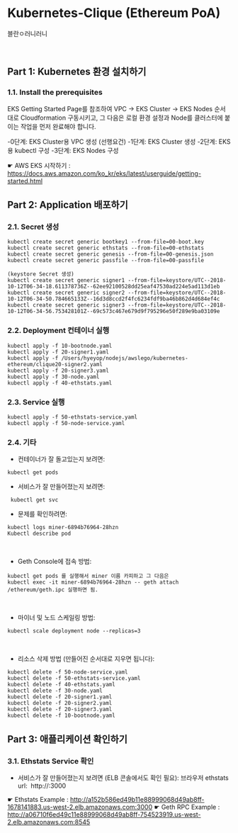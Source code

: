 # Kubernetes-Clique (Ethereum PoA)
블란ㅇ러니러니

&nbsp;
## Part 1: Kubernetes 환경 설치하기 
### 1.1. Install the prerequisites
EKS Getting Started Page를 참조하여 VPC -> EKS Cluster -> EKS Nodes 순서대로 Cloudformation 구동시키고,
그 다음은  로컬 환경 설정과 Node를 클러스터에 붙이는 작업을 먼저 완료해야 합니다.
   
-0단계: EKS Cluster용 VPC 생성 (선행요건)
-1단계: EKS Cluster 생성
-2단계: EKS용 kubectl 구성
-3단계: EKS Nodes 구성

☛ AWS EKS 시작하기 : https://docs.aws.amazon.com/ko_kr/eks/latest/userguide/getting-started.html

## Part 2: Application 배포하기
### 2.1. Secret 생성
````
kubectl create secret generic bootkey1 --from-file=00-boot.key
kubectl create secret generic ethstats --from-file=00-ethstats
kubectl create secret generic genesis --from-file=00-genesis.json
kubectl create secret generic passfile --from-file=00-passfile

(keystore Secret 생성)
kubectl create secret generic signer1 --from-file=keystore/UTC--2018-10-12T06-34-18.611378736Z--62ee92100528dd25eaf47530ad224e5ad113d1eb
kubectl create secret generic signer2 --from-file=keystore/UTC--2018-10-12T06-34-50.784665133Z--16d3d8ccd2f4fc6234fdf9ba46b862d4d684ef4c
kubectl create secret generic signer3 --from-file=keystore/UTC--2018-10-12T06-34-56.753428101Z--69c573c467e679d9f795296e50f289e9ba03109e
````

### 2.2. Deployment 컨테이너 실행
````
kubectl apply -f 10-bootnode.yaml
kubectl apply -f 20-signer1.yaml
kubectl apply -f /Users/hyeyop/nodejs/awslego/kubernetes-ethereum/clique20-signer2.yaml
kubectl apply -f 20-signer3.yaml
kubectl apply -f 30-node.yaml
kubectl apply -f 40-ethstats.yaml
````

### 2.3. Service 실행 
````
kubectl apply -f 50-ethstats-service.yaml
kubectl apply -f 50-node-service.yaml
````

### 2.4. 기타

* 컨테이너가 잘 돌고있는지 보려면:
````
kubectl get pods 
````
* 서비스가 잘 만들어졌는지 보려면:
````
 kubectl get svc
````
* 문제를 확인하려면:
````
kubectl logs miner-6894b76964-28hzn
Kubectl describe pod
````
 
* Geth Console에 접속 방법:
````
kubectl get pods 를 실행해서 miner 이름 카피하고 그 다음은
kubectl exec -it miner-6894b76964-28hzn -- geth attach /ethereum/geth.ipc 실행하면 됨.
````
 
* 마이너 및 노드 스케일링 방법:
````
kubectl scale deployment node --replicas=3
````
 
* 리소스 삭제 방법 (만들어진 순서대로 지우면 됩니다):
````
kubectl delete -f 50-node-service.yaml
kubectl delete -f 50-ethstats-service.yaml
kubectl delete -f 40-ethstats.yaml
kubectl delete -f 30-node.yaml
kubectl delete -f 20-signer1.yaml
kubectl delete -f 20-signer2.yaml
kubectl delete -f 20-signer3.yaml
kubectl delete -f 10-bootnode.yaml
````


## Part 3: 애플리케이션 확인하기
### 3.1. Ethstats Service 확인   

* 서비스가 잘 만들어졌는지 보려면 (ELB 콘솔에서도 확인 필요):
  브라우저 ethstats url:  http://<ELB endpoint>:3000
    
☛ Ethstats Example : http://a152b586ed49b11e88999068d49ab8ff-1678141883.us-west-2.elb.amazonaws.com:3000 
☛ Geth RPC Example : http://a06710f6ed49c11e88999068d49ab8ff-754523919.us-west-2.elb.amazonaws.com:8545